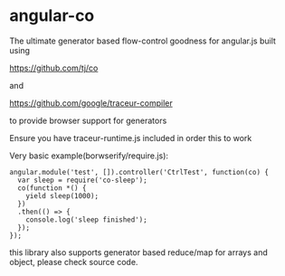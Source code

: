 # angular-co
The ultimate generator based flow-control goodness for angular.js built using 

https://github.com/tj/co

and

https://github.com/google/traceur-compiler

to provide browser support for generators

Ensure you have traceur-runtime.js included in order this to work

Very basic example(borwserify/require.js):

  ```
  angular.module('test', []).controller('CtrlTest', function(co) {
    var sleep = require('co-sleep');
    co(function *() {
      yield sleep(1000);
    })
    .then(() => {
      console.log('sleep finished');
    });
  });
  ```

this library also supports generator based reduce/map for arrays and object, please check source code.
